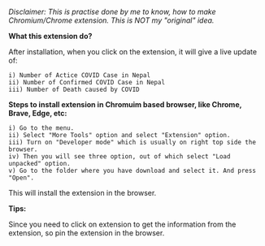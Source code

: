 <i> Disclaimer: This is practise done by me to know, how to make Chromium/Chrome extension. This is NOT my "original" idea.</i>

<b> What this extension do? </b>

After installation, when you click on the extension, it will give a live update of:
	
	i) Number of Actice COVID Case in Nepal
	ii) Number of Confirmed COVID Case in Nepal
	iii) Number of Death caused by COVID


<b> Steps to install extension in Chromuim based browser, like Chrome, Brave, Edge, etc: </b>

	i) Go to the menu.
	ii) Select "More Tools" option and select "Extension" option.
	iii) Turn on "Developer mode" which is usually on right top side the browser.
	iv) Then you will see three option, out of which select "Load unpacked" option.
	v) Go to the folder where you have download and select it. And press "Open".

This will install the extension in the browser.


<b> Tips: </b>

Since you need to click on extension to get the information from the extension, so pin the extension in the browser.
